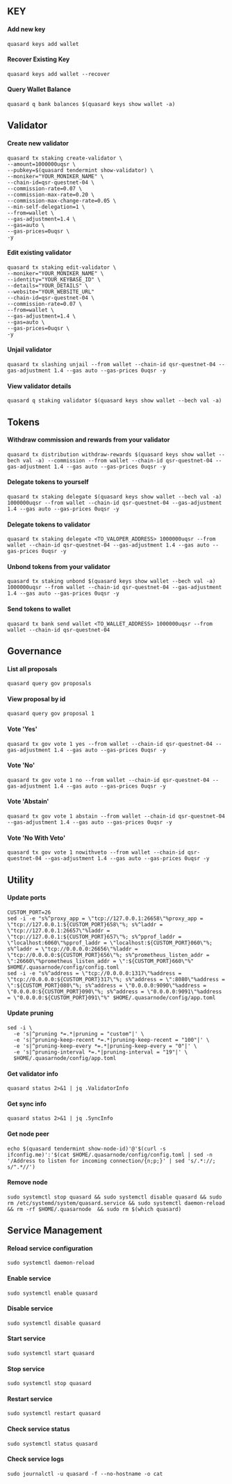 ## KEY

#### Add new key

```
quasard keys add wallet
```

#### Recover Existing Key

```
quasard keys add wallet --recover
```

#### Query Wallet Balance

```
quasard q bank balances $(quasard keys show wallet -a)
```

## Validator


#### Create new validator
```
quasard tx staking create-validator \
--amount=1000000uqsr \
--pubkey=$(quasard tendermint show-validator) \
--moniker="YOUR_MONIKER_NAME" \
--chain-id=qsr-questnet-04 \
--commission-rate=0.07 \
--commission-max-rate=0.20 \
--commission-max-change-rate=0.05 \
--min-self-delegation=1 \
--from=wallet \
--gas-adjustment=1.4 \
--gas=auto \
--gas-prices=0uqsr \
-y
```

#### Edit existing validator

```
quasard tx staking edit-validator \
--moniker="YOUR_MONIKER_NAME" \
--identity="YOUR_KEYBASE_ID" \
--details="YOUR_DETAILS" \
--website="YOUR_WEBSITE_URL"
--chain-id=qsr-questnet-04 \
--commission-rate=0.07 \
--from=wallet \
--gas-adjustment=1.4 \
--gas=auto \
--gas-prices=0uqsr \
-y
```

#### Unjail validator

```
quasard tx slashing unjail --from wallet --chain-id qsr-questnet-04 --gas-adjustment 1.4 --gas auto --gas-prices 0uqsr -y
```

#### View validator details

```
quasard q staking validator $(quasard keys show wallet --bech val -a) 
```

## Tokens

#### Withdraw commission and rewards from your validator

```
quasard tx distribution withdraw-rewards $(quasard keys show wallet --bech val -a) --commission --from wallet --chain-id qsr-questnet-04 --gas-adjustment 1.4 --gas auto --gas-prices 0uqsr -y
```

#### Delegate tokens to yourself

```
quasard tx staking delegate $(quasard keys show wallet --bech val -a) 1000000uqsr --from wallet --chain-id qsr-questnet-04 --gas-adjustment 1.4 --gas auto --gas-prices 0uqsr -y
```

#### Delegate tokens to validator

```
quasard tx staking delegate <TO_VALOPER_ADDRESS> 1000000uqsr --from wallet --chain-id qsr-questnet-04 --gas-adjustment 1.4 --gas auto --gas-prices 0uqsr -y 
```

#### Unbond tokens from your validator

```
quasard tx staking unbond $(quasard keys show wallet --bech val -a) 1000000uqsr --from wallet --chain-id qsr-questnet-04 --gas-adjustment 1.4 --gas auto --gas-prices 0uqsr -y
```

#### Send tokens to wallet

```
quasard tx bank send wallet <TO_WALLET_ADDRESS> 1000000uqsr --from wallet --chain-id qsr-questnet-04 
```

## Governance

#### List all proposals

```
quasard query gov proposals
```

#### View proposal by id

```
quasard query gov proposal 1
```

#### Vote 'Yes'

```
quasard tx gov vote 1 yes --from wallet --chain-id qsr-questnet-04 --gas-adjustment 1.4 --gas auto --gas-prices 0uqsr -y 
```

#### Vote 'No'

```
quasard tx gov vote 1 no --from wallet --chain-id qsr-questnet-04 --gas-adjustment 1.4 --gas auto --gas-prices 0uqsr -y
```

#### Vote 'Abstain'

```
quasard tx gov vote 1 abstain --from wallet --chain-id qsr-questnet-04 --gas-adjustment 1.4 --gas auto --gas-prices 0uqsr -y
```

#### Vote 'No With Veto'

```
quasard tx gov vote 1 nowithveto --from wallet --chain-id qsr-questnet-04 --gas-adjustment 1.4 --gas auto --gas-prices 0uqsr -y
```

## Utility

#### Update ports

```
CUSTOM_PORT=26
sed -i -e "s%^proxy_app = \"tcp://127.0.0.1:26658\"%proxy_app = \"tcp://127.0.0.1:${CUSTOM_PORT}658\"%; s%^laddr = \"tcp://127.0.0.1:26657\"%laddr = \"tcp://127.0.0.1:${CUSTOM_PORT}657\"%; s%^pprof_laddr = \"localhost:6060\"%pprof_laddr = \"localhost:${CUSTOM_PORT}060\"%; s%^laddr = \"tcp://0.0.0.0:26656\"%laddr = \"tcp://0.0.0.0:${CUSTOM_PORT}656\"%; s%^prometheus_listen_addr = \":26660\"%prometheus_listen_addr = \":${CUSTOM_PORT}660\"%" $HOME/.quasarnode/config/config.toml
sed -i -e "s%^address = \"tcp://0.0.0.0:1317\"%address = \"tcp://0.0.0.0:${CUSTOM_PORT}317\"%; s%^address = \":8080\"%address = \":${CUSTOM_PORT}080\"%; s%^address = \"0.0.0.0:9090\"%address = \"0.0.0.0:${CUSTOM_PORT}090\"%; s%^address = \"0.0.0.0:9091\"%address = \"0.0.0.0:${CUSTOM_PORT}091\"%" $HOME/.quasarnode/config/app.toml
```

#### Update pruning

```
sed -i \
  -e 's|^pruning *=.*|pruning = "custom"|' \
  -e 's|^pruning-keep-recent *=.*|pruning-keep-recent = "100"|' \
  -e 's|^pruning-keep-every *=.*|pruning-keep-every = "0"|' \
  -e 's|^pruning-interval *=.*|pruning-interval = "19"|' \
  $HOME/.quasarnode/config/app.toml
```

#### Get validator info

```
quasard status 2>&1 | jq .ValidatorInfo
```

#### Get sync info

```
quasard status 2>&1 | jq .SyncInfo
```

#### Get node peer

```
echo $(quasard tendermint show-node-id)'@'$(curl -s ifconfig.me)':'$(cat $HOME/.quasarnode/config/config.toml | sed -n '/Address to listen for incoming connection/{n;p;}' | sed 's/.*://; s/".*//')
```

#### Remove node

```
sudo systemctl stop quasard && sudo systemctl disable quasard && sudo rm /etc/systemd/system/quasard.service && sudo systemctl daemon-reload && rm -rf $HOME/.quasarnode  && sudo rm $(which quasard) 
```

## Service Management

#### Reload service configuration

```
sudo systemctl daemon-reload
```

#### Enable service

```
sudo systemctl enable quasard
```

#### Disable service

```
sudo systemctl disable quasard
```

#### Start service

```
sudo systemctl start quasard
```

#### Stop service

```
sudo systemctl stop quasard
```

#### Restart service

```
sudo systemctl restart quasard
```

#### Check service status

```
sudo systemctl status quasard
```

#### Check service logs

```
sudo journalctl -u quasard -f --no-hostname -o cat
```
